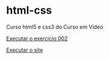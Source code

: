 # html-css
 Curso html5 e css3 do Curso em Vídeo

<a href="https://rafaelasimioni.github.io/html-css/exercicios/ex002/index.html"> Executar o exercicio 002</a>



<a href="https://rafaelasimioni.github.io/html-css/exercicios/desafio10/index.html"> Executar o site </a>
